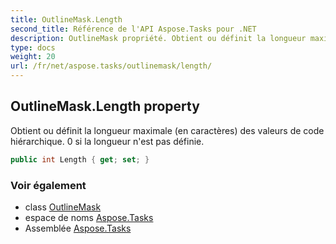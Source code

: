 ```yaml
---
title: OutlineMask.Length
second_title: Référence de l'API Aspose.Tasks pour .NET
description: OutlineMask propriété. Obtient ou définit la longueur maximale en caractères des valeurs de code hiérarchique. 0 si la longueur nest pas définie.
type: docs
weight: 20
url: /fr/net/aspose.tasks/outlinemask/length/
---
```

## OutlineMask.Length property

Obtient ou définit la longueur maximale (en caractères) des valeurs de code hiérarchique. 0 si la longueur n'est pas définie.

```csharp
public int Length { get; set; }
```

### Voir également

* class [OutlineMask](../)
* espace de noms [Aspose.Tasks](../../outlinemask/)
* Assemblée [Aspose.Tasks](../../../)


